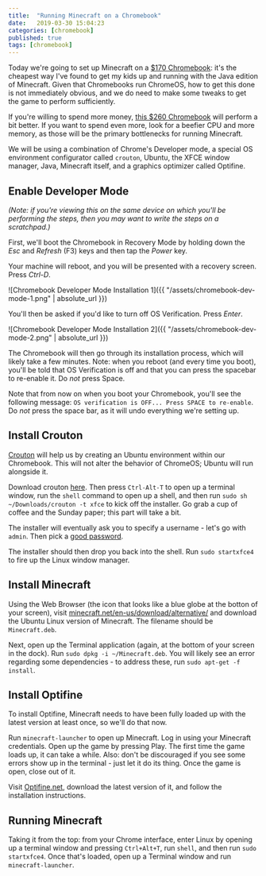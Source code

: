 ```yaml
---
title:  "Running Minecraft on a Chromebook"
date:   2019-03-30 15:04:23
categories: [chromebook]
published: true
tags: [chromebook]
---
```

Today we're going to set up Minecraft on a [$170 Chromebook](http://a.co/8zhnwZW): it's the cheapest way I've found to get my kids up and running with the Java edition of Minecraft. Given that Chromebooks run ChromeOS, how to get this done is not immediately obvious, and we do need to make some tweaks to get the game to perform sufficiently.

If you're willing to spend more money, [this $260 Chromebook](https://www.amazon.com/gp/product/B01J42JPJG/ref=ppx_yo_dt_b_asin_title_o00_s00?ie=UTF8&psc=1) will perform a bit better. If you want to spend even more, look for a beefier CPU and more memory, as those will be the primary bottlenecks for running Minecraft.

We will be using a combination of Chrome's Developer mode, a special OS environment configurator called `crouton`, Ubuntu, the XFCE window manager, Java, Minecraft itself, and a graphics optimizer called Optifine.


## Enable Developer Mode
_(Note: if you're viewing this on the same device on which you'll be performing the steps, then you may want to write the steps on a scratchpad.)_

First, we'll boot the Chromebook in Recovery Mode by holding down the *Esc* and *Refresh* (F3) keys and then tap the *Power* key.

Your machine will reboot, and you will be presented with a recovery screen. Press *Ctrl-D*.

![Chromebook Developer Mode Installation 1]({{ "/assets/chromebook-dev-mode-1.png" | absolute_url }})

You'll then be asked if you'd like to turn off OS Verification. Press *Enter*.

![Chromebook Developer Mode Installation 2]({{ "/assets/chromebook-dev-mode-2.png" | absolute_url }})

The Chromebook will then go through its installation process, which will likely take a few minutes. Note: when you reboot (and every time you boot), you'll be told that OS Verification is off and that you can press the spacebar to re-enable it. Do _not_ press Space.

Note that from now on when you boot your Chromebook, you'll see the following message: `OS verification is OFF... Press SPACE to re-enable`. Do *not* press the space bar, as it will undo everything we're setting up.


## Install Crouton

[Crouton](https://github.com/dnschneid/crouton) will help us by creating an Ubuntu environment within our Chromebook. This will not alter the behavior of ChromeOS; Ubuntu will run alongside it.

Download crouton [here](https://goo.gl/fd3zc). Then press `Ctrl-Alt-T` to open up a terminal window, run the `shell` command to open up a shell, and then run `sudo sh ~/Downloads/crouton -t xfce` to kick off the installer. Go grab a cup of coffee and the Sunday paper; this part will take a bit.

The installer will eventually ask you to specify a username - let's go with `admin`. Then pick a [good password](https://grc.com/password).

The installer should then drop you back into the shell. Run `sudo startxfce4` to fire up the Linux window manager.


## Install Minecraft

Using the Web Browser (the icon that looks like a blue globe at the botton of your screen), visit [minecraft.net/en-us/download/alternative/](https://www.minecraft.net/en-us/download/alternative/) and download the Ubuntu Linux version of Minecraft. The filename should be `Minecraft.deb`.

Next, open up the Terminal application (again, at the bottom of your screen in the dock). Run `sudo dpkg -i ~/Minecraft.deb`. You will likely see an error regarding some dependencies - to address these, run `sudo apt-get -f install`.


## Install Optifine

To install Optifine, Minecraft needs to have been fully loaded up with the latest version at least once, so we'll do that now. 

Run `minecraft-launcher` to open up Minecraft. Log in using your Minecraft credentials. Open up the game by pressing Play. The first time the game loads up, it can take a while. Also: don't be discouraged if you see some errors show up in the terminal - just let it do its thing. Once the game is open, close out of it.

Visit [Optifine.net](https://www.optifine.net), download the latest version of it, and follow the installation instructions.


## Running Minecraft

Taking it from the top: from your Chrome interface, enter Linux by opening up a terminal window and pressing `Ctrl+Alt+T`, run `shell`, and then run `sudo startxfce4`. Once that's loaded, open up a Terminal window and run `minecraft-launcher`.
